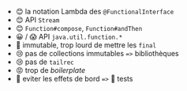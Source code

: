 
* 😊 la notation Lambda des `@FunctionalInterface`
* 😊 API `Stream`
* 😊 `Function#compose`, `Function#andThen`
* 😀 / 😱 API `java.util.function.*`
* 😤️ immutable, trop lourd de mettre les `final`
* 😢️ pas de collections immutables `=>` bibliothèques 
* 😢️ pas de `tailrec` 
* 😡 trop de _boilerplate_ 
* 🚨 eviter les effets de bord `=>` 💖 tests
